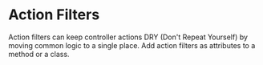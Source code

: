Action Filters
==============

Action filters can keep controller actions DRY (Don't Repeat Yourself) by moving common logic to a single place. Add action filters as attributes to a method or a class.
